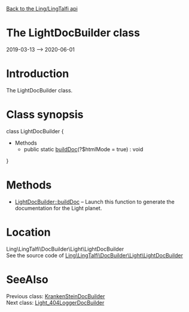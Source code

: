 [Back to the Ling/LingTalfi api](https://github.com/lingtalfi/LingTalfi/blob/master/doc/api/Ling/LingTalfi.md)



The LightDocBuilder class
================
2019-03-13 --> 2020-06-01






Introduction
============

The LightDocBuilder class.



Class synopsis
==============


class <span class="pl-k">LightDocBuilder</span>  {

- Methods
    - public static [buildDoc](https://github.com/lingtalfi/LingTalfi/blob/master/doc/api/Ling/LingTalfi/DocBuilder/Light/LightDocBuilder/buildDoc.md)(?$htmlMode = true) : void

}






Methods
==============

- [LightDocBuilder::buildDoc](https://github.com/lingtalfi/LingTalfi/blob/master/doc/api/Ling/LingTalfi/DocBuilder/Light/LightDocBuilder/buildDoc.md) &ndash; Launch this function to generate the documentation for the Light planet.





Location
=============
Ling\LingTalfi\DocBuilder\Light\LightDocBuilder<br>
See the source code of [Ling\LingTalfi\DocBuilder\Light\LightDocBuilder](https://github.com/lingtalfi/LingTalfi/blob/master/DocBuilder/Light/LightDocBuilder.php)



SeeAlso
==============
Previous class: [KrankenSteinDocBuilder](https://github.com/lingtalfi/LingTalfi/blob/master/doc/api/Ling/LingTalfi/DocBuilder/KrankenStein/KrankenSteinDocBuilder.md)<br>Next class: [Light_404LoggerDocBuilder](https://github.com/lingtalfi/LingTalfi/blob/master/doc/api/Ling/LingTalfi/DocBuilder/Light_404Logger/Light_404LoggerDocBuilder.md)<br>
